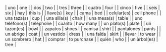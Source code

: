 | uno | one |
| dos | two |
| tres | three |
| cuatro | four |
| cinco | five |
| seis | six |
| hay | this is |
| llave(s) | key |
| cama | bed |
| celular(es) | cell phone |
| una taza(s) | cup |
| una silla(s) | chair |
| una mesa(s) | table |
| uno telèfono(s) | telephone |
| cuànto | how many |
| un plato(s) | plate |
| un tazon(es) | bowl |
| zapatos | shoes |
| camisa | shirt |
| pantalones | pants |
| un abrigo | coat |
| un vestido | dress |
| una falda | skirt |
| llevar | to wear |
| un sombrero | hat |
| comprar | to purchase |
| quièn | who |
| un àrbol(es) | tree |